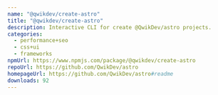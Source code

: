 ```yaml
---
name: "@qwikdev/create-astro"
title: "@qwikdev/create-astro"
description: Interactive CLI for create @QwikDev/astro projects.
categories:
  - performance+seo
  - css+ui
  - frameworks
npmUrl: https://www.npmjs.com/package/@qwikdev/create-astro
repoUrl: https://github.com/QwikDev/astro
homepageUrl: https://github.com/QwikDev/astro#readme
downloads: 92
---
```

